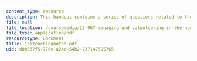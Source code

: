 ```yaml
---
content_type: resource
description: This handout contains a series of questions related to the case study.
file: null
file_location: /coursemedia/15-967-managing-and-volunteering-in-the-non-profit-sector-spring-2005/d0b537f5776ea24c54b2737147595765_jsiteachingnotes.pdf
file_type: application/pdf
resourcetype: Document
title: jsiteachingnotes.pdf
uid: d0b537f5-776e-a24c-54b2-737147595765
---
```

